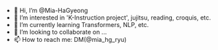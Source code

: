- 👋 Hi, I’m @Mia-HaGyeong
- 👀 I’m interested in 'K-Instruction project', jujitsu, reading, croquis, etc.
- 🌱 I’m currently learning Transformers, NLP, etc.
- 💞️ I’m looking to collaborate on ...
- 📫 How to reach me: DM(@mia_hg_ryu)

<!---
Mia-HaGyeong/Mia-HaGyeong is a ✨ special ✨ repository because its `README.md` (this file) appears on your GitHub profile.
You can click the Preview link to take a look at your changes.
--->
